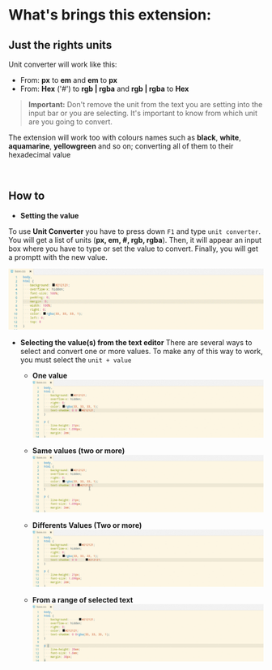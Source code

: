 # What's brings this extension:

## Just the rights units
Unit converter will work like this:
<br />
* From: **px** to **em** and **em** to **px**
* From: **Hex** ('#') to **rgb | rgba** and **rgb | rgba** to **Hex**

>**Important:** Don't remove the unit from the text you are setting into the input bar or you are selecting. It's important to know from which unit are you going to convert.

The extension will work too with colours names such as **black**, **white**, **aquamarine**, **yellowgreen** and so on; converting all of them to their hexadecimal value

<br />

## How to
* **Setting the value**

To use **Unit Converter** you have to press down `F1` and type `unit converter`.
You will get a list of units (**px, em, #, rgb, rgba**). Then, it will appear an input box where you have to type or set the value to convert.
Finally, you will get a promptt with the new value.

![Unit Converter](images/unit-01.gif)


* **Selecting the value(s) from the text editor**
    There are several ways to select and convert one or more values. To make any of this way to work, you must select the `unit + value`

    * **One value**
    ![Unit Converter](images/unit-02.gif)
    
    * **Same values (two or more)**
    ![Unit Converter](images/unit-03.gif)

    * **Differents Values (Two or more)**
    ![Unit Converter](images/unit-04.gif)

    * **From a range of selected text**
    ![Unit Converter](images/unit-05.gif)
